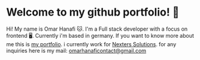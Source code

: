 # Welcome to my github portfolio! 👋

Hi! My name is Omar Hanafi 🐱.
I'm a Full stack developer with a focus on frontend 🖥️. Currently i'm based in germany.
If you want to know more about me this is [my portfolio](https://omarhanafi.me).
i currently work for [Nexters Solutions](https://nexters.agency).
for any inquiries here is my mail: [omarhanaficontact@gmail.com](mailto:omarhanaficontact@gmail.com)
